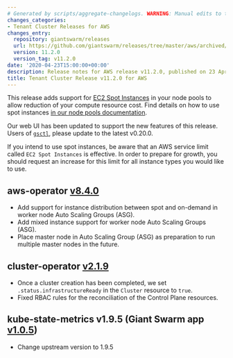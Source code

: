 ```yaml
---
# Generated by scripts/aggregate-changelogs. WARNING: Manual edits to this files will be overwritten.
changes_categories:
- Tenant Cluster Releases for AWS
changes_entry:
  repository: giantswarm/releases
  url: https://github.com/giantswarm/releases/tree/master/aws/archived/v11.2.0
  version: 11.2.0
  version_tag: v11.2.0
date: '2020-04-23T15:00:00+00:00'
description: Release notes for AWS release v11.2.0, published on 23 April 2020, 15:00
title: Tenant Cluster Release v11.2.0 for AWS
---
```


This release adds support for [EC2 Spot Instances](https://aws.amazon.com/ec2/spot/) in your node pools to allow reduction of your compute resource cost. Find details on how to use spot instances [in our node pools documentation](https://docs.giantswarm.io/basics/nodepools/#instance-distribution).

Our web UI has been updated to support the new features of this release. Users of  [`gsctl`](https://github.com/giantswarm/gsctl), please update to the latest v0.20.0.

If you intend to use spot instances, be aware that an AWS service limit called `EC2 Spot Instances` is effective. In order to prepare for growth, you should request an increase for this limit for all instance types you would like to use.

## aws-operator [v8.4.0](https://github.com/giantswarm/aws-operator/releases/tag/v8.4.0)

- Add support for instance distribution between spot and on-demand in worker node Auto Scaling Groups (ASG).
- Add mixed instance support for worker node Auto Scaling Groups (ASG).
- Place master node in Auto Scaling Group (ASG) as preparation to run multiple master nodes in the future.

## cluster-operator [v2.1.9](https://github.com/giantswarm/cluster-operator/blob/master/CHANGELOG.md#219-2020-04-23)

- Once a cluster creation has been completed, we set `.status.infrastructureReady` in the `Cluster` resource to `true`.
- Fixed RBAC rules for the reconciliation of the Control Plane resources.

## kube-state-metrics v1.9.5 (Giant Swarm app [v1.0.5](https://github.com/giantswarm/kube-state-metrics-app/releases/tag/v1.0.5))

- Change upstream version to 1.9.5
